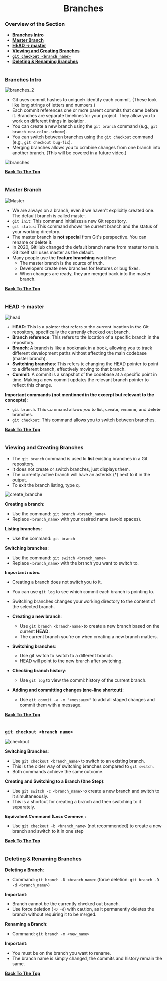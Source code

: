 <h1 align="center">Branches</h1>

### Overview of the Section
* **[Branches Intro](#branches)**
* **[Master Branch](#master)**
* **[HEAD -> master](#head-master)**
* **[Viewing and Creating Branches](#view-branches)**
* **[``git checkout <branch name>``](#checkout)**
* **[Deleting & Renaming Branches](#delete)**

#
### <a name="branches">Branches Intro</a>

![branches_2](https://github.com/tsokac2/-_-_Git_and_GitHub_CheatSheet/blob/main/src/16.JPG)

- Git uses commit hashes to uniquely identify each commit. (These look like long strings of letters and numbers.)
- Each commit references one or more parent commits that came before it.
Branches are separate timelines for your project. They allow you to work on different things in isolation.
- You can create a new branch using the ``git branch`` command (e.g., ``git branch new-color-scheme``).
- You can switch between branches using the ``git checkout`` command (e.g., ``git checkout bug-fix``).
- Merging branches allows you to combine changes from one branch into another branch. (This will be covered in a future video.)

![branches](https://github.com/tsokac2/-_-_Git_and_GitHub_CheatSheet/blob/main/src/15.JPG)

**[Back To The Top](#Overview-of-the-Section)**
#

### <a name="master">Master Branch</a>

![Master](https://github.com/tsokac2/-_-_Git_and_GitHub_CheatSheet/blob/main/src/17.JPG)

- We are always on a branch, even if we haven't explicitly created one. The default branch is called master.
- ``git init``: This command initializes a new Git repository.
- ``git status``: This command shows the current branch and the status of your working directory.
- The master branch is **not special** from Git's perspective. You can rename or delete it.
- In 2020, GitHub changed the default branch name from master to main. Git itself still uses master as the default.
- Many people use the **feature branching** workflow:
    - The master branch is the source of truth.
    - Developers create new branches for features or bug fixes.
    - When changes are ready, they are merged back into the master branch.

**[Back To The Top](#Overview-of-the-Section)**
#

### <a name="head-master">HEAD -> master</a>

![head](https://github.com/tsokac2/-_-_Git_and_GitHub_CheatSheet/blob/main/src/18.JPG)

- **HEAD**: This is a pointer that refers to the current location in the Git repository, specifically the currently checked out branch.
- **Branch reference**: This refers to the location of a specific branch in the repository.
- **Branch**: A branch is like a bookmark in a book, allowing you to track different development paths without affecting the main codebase (master branch).
- **Switching branches**: This refers to changing the HEAD pointer to point to a different branch, effectively moving to that branch.
- **Commit**: A commit is a snapshot of the codebase at a specific point in time. Making a new commit updates the relevant branch pointer to reflect this change.

**Important commands (not mentioned in the excerpt but relevant to the concepts)**:

- ``git branch``: This command allows you to list, create, rename, and delete branches.
- ``git checkout``: This command allows you to switch between branches.

**[Back To The Top](#Overview-of-the-Section)**
#

### <a name="view-branches">Viewing and Creating Branches</a>

- The ``git branch`` command is used to **list** existing branches in a Git repository.
- It does not create or switch branches, just displays them.
- The currently active branch will have an asterisk (*) next to it in the output.
- To exit the branch listing, type q.

![create_branche](https://github.com/tsokac2/-_-_Git_and_GitHub_CheatSheet/blob/main/src/19.JPG)

**Creating a branch**:
- Use the command: ``git branch <branch_name>``
- Replace ``<branch_name>`` with your desired name (avoid spaces).

**Listing branches**:
- Use the command: ``git branch``

**Switching branches**:
- Use the command: ``git switch <branch_name>``
- Replace ``<branch_name>`` with the branch you want to switch to.

**Important notes**:
- Creating a branch does not switch you to it.
- You can use ``git log`` to see which commit each branch is pointing to.
- Switching branches changes your working directory to the content of the selected branch.


- **Creating a new branch**:
    - Use ``git branch <branch-name>`` to create a new branch based on the current **HEAD**.
    - The current branch you're on when creating a new branch matters.
- **Switching branches**:
    - Use git switch <branch-name> to switch to a different branch.
    - HEAD will point to the new branch after switching.
- **Checking branch history**:
    - Use ``git log`` to view the commit history of the current branch.
- **Adding and committing changes (one-line shortcut)**:
    - Use ``git commit -a -m "<message>"`` to add all staged changes and commit them with a message.

**[Back To The Top](#Overview-of-the-Section)**
#
### <a name="checkout">``git checkout <branch name>``</a>

![checkout](https://github.com/tsokac2/-_-_Git_and_GitHub_CheatSheet/blob/main/src/20.JPG)

**Switching Branches**:
- Use ``git checkout <branch_name>`` to switch to an existing branch.
- This is the older way of switching branches compared to ``git switch``.
- Both commands achieve the same outcome.

**Creating and Switching to a Branch (One Step)**:
- Use ``git switch -c <branch_name>`` to create a new branch and switch to it simultaneously.
- This is a shortcut for creating a branch and then switching to it separately.

**Equivalent Command (Less Common)**:
- Use ``git checkout -b <branch_name>`` (not recommended) to create a new branch and switch to it in one step.

**[Back To The Top](#Overview-of-the-Section)**
#

### <a name="delete">Deleting & Renaming Branches</a>

**Deleting a Branch**:

- Command: ``git branch -D <branch_name>`` (force deletion: ``git branch -D -d <branch_name>``)

**Important**:
- Branch cannot be the currently checked out branch.
- Use force deletion (``-D -d``) with caution, as it permanently deletes the branch without requiring it to be merged.

**Renaming a Branch**:
- Command: ``git branch -m <new_name>``

**Important**:
- You must be on the branch you want to rename.
- The branch name is simply changed, the commits and history remain the same.

**[Back To The Top](#Overview-of-the-Section)**